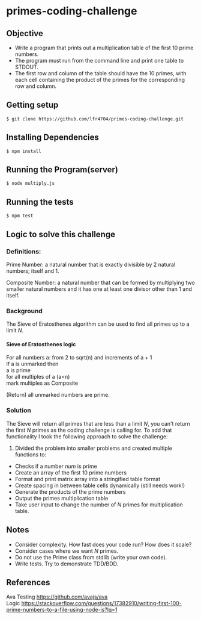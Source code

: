 # primes-coding-challenge

## Objective
* Write a program that prints out a multiplication table of the first 10 prime
numbers.
* The program must run from the command line and print one table to
STDOUT.
* The first row and column of the table should have the 10 primes, with each cell containing the product of the primes for the corresponding row and column.

## Getting setup
```
$ git clone https://github.com/lfr4704/primes-coding-challenge.git

```

## Installing Dependencies
```
$ npm install
```

## Running the Program(server)
```
$ node multiply.js
```

## Running the tests
```
$ npm test
```

## Logic to solve this challenge
### Definitions:
Prime Number: a natural number that is exactly divisible by 2 natural numbers; itself and 1.  

Composite Number: a natural number that can be formed by multiplying two smaller natural numbers and it has one at least one divisor other than 1 and itself.

### Background
The Sieve of Eratosthenes algorithm can be used to find all primes up to a limit _N_.  

#### Sieve of Eratosthenes logic   
  For all numbers a: from 2 to sqrt(n) and increments of a + 1  
    If a is unmarked then  
      a is prime  
      for all multiples of a (a<n)  
        mark multiples as Composite  

  (Return) all unmarked numbers are prime.  

### Solution

The Sieve will return all primes that are less than a limit _N_, you can't return the first _N_ primes as the coding challenge is calling for. To add that functionality I took the following approach to solve the challenge:

1. Divided the problem into smaller problems and created multiple functions to:  
* Checks if a number _num_ is prime
* Create an array of the first 10 prime numbers
* Format and print matrix array into a stringified table format
* Create spacing in between table cells dynamically (still needs work!)
* Generate the products of the prime numbers
* Output the primes multiplication table
* Take user input to change the number of _N_ primes for multiplication table.

## Notes
* Consider complexity. How fast does your code run? How does it scale?
* Consider cases where we want _N_ primes.
* Do not use the Prime class from stdlib (write your own code).
* Write tests. Try to demonstrate TDD/BDD.

## References
Ava Testing https://github.com/avajs/ava  
Logic https://stackoverflow.com/questions/17382910/writing-first-100-prime-numbers-to-a-file-using-node-js?lq=1
